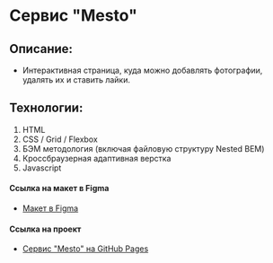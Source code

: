 # Сервис "Mesto"

## Описание:
* Интерактивная страница, куда можно добавлять фотографии, удалять их и ставить лайки.

## Технологии:
1. HTML
2. CSS / Grid / Flexbox
3. БЭМ методология (включая файловую структуру Nested BEM)
4. Кроссбраузерная адаптивная верстка
5. Javascript

#### Ссылка на макет в Figma
* [Макет в Figma](https://www.figma.com/file/2cn9N9jSkmxD84oJik7xL7/JavaScript.-Sprint-4?node-id=0%3A1)

#### Ссылка на проект
* [Сервис "Mesto" на GitHub Pages](https://sv-rubik.github.io/mesto/)
